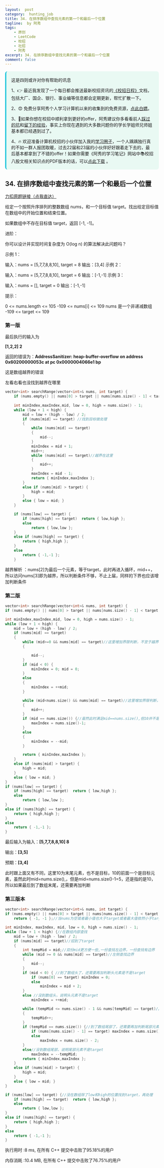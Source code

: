 ```yaml
---
layout:  post
category:  hunting_job
title: 34. 在排序数组中查找元素的第一个和最后一个位置
tagline:  by 阿秀
tags:
    - 原创
    - LeetCode
    - 校招
    - 社招
    - 阿秀
excerpt: 34. 在排序数组中查找元素的第一个和最后一个位置
comment: false
---
```




<div style="border-color: #24C6DC;
            background-color: #e9f9f3;         
            margin: 1rem 0;
        padding: .25rem 1rem;
        border-left-width: .3rem;
        border-left-style: solid;
        border-radius: .5rem;
        color: inherit;">
  <p>这是四则或许对你有帮助的讯息</p>
  <p>1、👉 最近我发现了一个每日都会推送最新校招资讯的<a style="text-decoration: underline" href="https://flowus.cn/ee50d5eb-3cd5-4f74-880e-95b215dd4ff2" target="_blank">《校招日程》</a>文档，包括大厂、国企、银行、事业编等信息都会定期更新，帮忙扩散一下。</p>  
  <p>2、😍
    免费分享阿秀个人学习计算机以来的收集到的免费资源，<a style="text-decoration: underline" href="/notes/07-resources/01-free/01-introduce.html" target="_blank">点此白嫖</a>。
  </p>
  <p>3、🚀如果你想在校招中顺利拿到更好的offer，阿秀建议你多看看前人<a style="text-decoration: underline" href="https://www.yuque.com/tuobaaxiu/httmmc/npg1k81zeq4wfpyz" target="_blank">踩过的坑</a>和<a style="text-decoration: underline"  target="_blank" href="https://www.yuque.com/tuobaaxiu/httmmc/gge9ppd0mbu2d3dp">留下的经验</a>，事实上你现在遇到的大多数问题你的学长学姐师兄师姐基本都已经遇到过了。
  </p>
  <p>4、🔥 欢迎准备计算机校招的小伙伴加入我的<a  style="text-decoration: underline" href="https://www.yuque.com/tuobaaxiu/httmmc/xg0otqvc17wfx4u9" target="_blank">学习圈子</a>，一个人踽踽独行真的不如一群人报团取暖，过去22届和23届的小伙伴好好跟着走下去的，最后基本都拿到了不错的offer！如果你需要《阿秀的学习笔记》网站中📚︎校招八股文相关知识点的PDF版本的话，可以<a style="text-decoration: underline" href="/notes/08-other/02-question.html#_5、如何下载阿秀的学习笔记内容pdf版本" target="_blank">点此下载</a> 。</p>   </div>


## 34. 在排序数组中查找元素的第一个和最后一个位置

[力扣原题链接（点我直达）](https://leetcode-cn.com/problems/find-first-and-last-position-of-element-in-sorted-array/)

给定一个按照升序排列的整数数组 nums，和一个目标值 target。找出给定目标值在数组中的开始位置和结束位置。

如果数组中不存在目标值 target，返回 [-1, -1]。

进阶：

你可以设计并实现时间复杂度为 O(log n) 的算法解决此问题吗？


示例 1：

输入：nums = [5,7,7,8,8,10], target = 8
输出：[3,4]
示例 2：

输入：nums = [5,7,7,8,8,10], target = 6
输出：[-1,-1]
示例 3：

输入：nums = [], target = 0
输出：[-1,-1]


提示：

0 <= nums.length <= 105
-109 <= nums[i] <= 109
nums 是一个非递减数组
-109 <= target <= 109

### 第一版

最后执行的输入为

**[1,2,2]
2**

返回的错误为：**AddressSanitizer: heap-buffer-overflow on address 0x60200000053c at pc 0x0000004066e1 bp**

这是数组越界的错误

左看右看也没找到越界在哪里

```c++
vector<int> searchRange(vector<int>& nums, int target) {
    if (nums.empty() || nums[0] > target || nums[nums.size() - 1] < target) return vector<int>{-1, -1};//当nums为空或者最小值也大于target或者最大值依然//小于target，直接返回
	
	int minIndex,maxIndex,mid, low = 0, high = nums.size() - 1;
	while (low + 1 < high) {
		mid = low + (high - low) / 2;
		if (nums[mid] == target) //找到目标做处理
		{
			while (nums[mid] == target)
			{
				mid--;
			}
			minIndex = mid + 1;
			mid++;
			while (nums[mid] == target)//越界在这里
			{
				mid++;
			}
			maxIndex = mid - 1;
			return { minIndex,maxIndex };
		}
		else if (nums[mid] > target) {
			high = mid;
		}
		else { low = mid; }
	}

	if (nums[low] == target) {
		if (nums[high] == target)  return { low,high };
		else
			return { low,low };
	}
	else if (nums[high] == target) {
		return { high,high };
	}
	else
		return { -1,-1 };   
    }
```



越界解析 ：nums[2]为最后一个元素，等于target，此时再进入循环，mid++，所以访问nums[3]即为越界，所以判断条件不够，不止上届，同样的下界也应该增加判断条件



### 第二版

```C++
vector<int> searchRange(vector<int>& nums, int target) {
if (nums.empty() || nums[0] > target || nums[nums.size() - 1] < target) return {-1, -1};

int minIndex,maxIndex,mid, low = 0, high = nums.size() - 1;
while (low + 1 < high) {
	mid = low + (high - low) / 2;
	if (nums[mid] == target)
	{
		while (mid>=0 && nums[mid] == target)//这里增加界限判断，不至于越界访问
		{

			mid--;
		}
		if (mid < 0) { 
			minIndex = 0; mid = 0; 
		}
		else
		{
			minIndex = ++mid;
		}

		while (mid<nums.size() && nums[mid] == target)//这里增加界限判断，不至于越界访问
		{
			mid++;
		}
		if (mid == nums.size()) {//虽然此时满足mid==nums.size(),但10并不是target
			maxIndex = nums.size()-1; 
		}
		else
		{
			minIndex = --mid;
		}

		return { minIndex,maxIndex };
	}
	else if (nums[mid] > target) {
		high = mid;
	}
	else { low = mid; }
}
if (nums[low] == target) {
	if (nums[high] == target)  return { low,high };
	else
		return { low,low };
}
else if (nums[high] == target) {
	return { high,high };
}
else
	return { -1,-1 };
}
```

最后输入为输入：**[5,7,7,8,8,10]  8**  

输出：**[3,5]**

预期：**[3,4]**



此时跟上面又有不同，这里10为末尾元素，也不是目标，10的前面一个是目标元素，虽然此时mid=nums.size(),，但是mid=nums.size()-1=5，还是指的是10，所以如果最后到了数组末尾，还需要再加判断

### 第三版本

```c++
vector<int> searchRange(vector<int>& nums, int target) {
if (nums.empty() || nums[0] > target || nums[nums.size() - 1] < target) 
	return { -1, -1 };//当nums为空或者最小值也大于target或者最大值依然小于target，直接返回

int minIndex, maxIndex, mid, low = 0, high = nums.size() - 1;
while (low + 1 < high) {//在数组内部查找
	mid = low + (high - low) / 2;
	if (nums[mid] == target)//招到了target
	{
		int tempMid = mid;//双份mid更方便一些,一份查找左边界，一份查找有边界
		while (mid >= 0 && nums[mid] == target)//左侧查找边界
		{
			mid--;
		}
		if (mid < 0) { //到了数组头了，还需要再加判断头元素是不是target
			if (nums[0] == target) minIndex = 0;
			else
				minIndex = mid + 2;
		}
		else //没到数组头，说明头元素不是target
			minIndex = ++mid;

		while (tempMid <= nums.size() - 1 && nums[tempMid] == target)//右侧查找边界
		{
			tempMid++;
		}
		if (tempMid == nums.size()) {//到了数组尾部了，还需要再加判断尾部元素是不是target
			if (nums[nums.size() - 1] == target) maxIndex = nums.size() - 1;
			else
				maxIndex = nums.size() - 2;
		}
		else//没到数组尾部，说明尾部元素不是target
			maxIndex = --tempMid;
		return { minIndex,maxIndex };
	}
	else if (nums[mid] > target) {
		high = mid;
	}
	else { low = mid; }
}

if (nums[low] == target) {//没在数组除了low和high的位置找到target，再处理
	if (nums[high] == target)  return { low,high };
	else
		return { low,low };
}
else if (nums[high] == target) {
	return { high,high };
}
else
	return { -1,-1 };
}

```



执行用时 :8 ms, 在所有 C++ 提交中击败了95.18%的用户

内存消耗 :10.4 MB, 在所有 C++ 提交中击败了76.75%的用户

<p id="寻找旋转排序数组中的最小值"></p>

